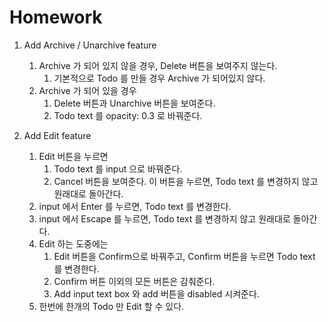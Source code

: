 # Homework

1. Add Archive / Unarchive feature

   1. Archive 가 되어 있지 않을 경우, Delete 버튼을 보여주지 않는다.
      1. 기본적으로 Todo 를 만들 경우 Archive 가 되어있지 않다.
   2. Archive 가 되어 있을 경우
      1. Delete 버튼과 Unarchive 버튼을 보여준다.
      2. Todo text 를 opacity: 0.3 로 바꿔준다.

2. Add Edit feature

   1. Edit 버튼을 누르면
      1. Todo text 를 input 으로 바꿔준다.
      2. Cancel 버튼을 보여준다. 이 버튼을 누르면, Todo text 를 변경하지 않고 원래대로 돌아간다.
   2. input 에서 Enter 를 누르면, Todo text 를 변경한다.
   3. input 에서 Escape 를 누르면, Todo text 를 변경하지 않고 원래대로 돌아간다.
   4. Edit 하는 도중에는
      1. Edit 버튼을 Confirm으로 바꿔주고, Confirm 버튼을 누르면 Todo text 를 변경한다.
      2. Confirm 버튼 이외의 모든 버튼은 감춰준다.
      3. Add input text box 와 add 버튼을 disabled 시켜준다.
   5. 한번에 한개의 Todo 만 Edit 할 수 있다.
